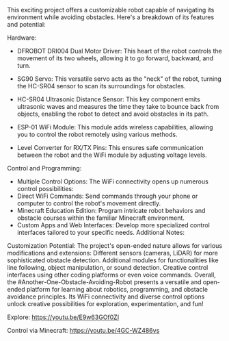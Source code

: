 This exciting project offers a customizable robot capable of navigating its environment while avoiding obstacles.
Here's a breakdown of its features and potential:

Hardware:

* DFROBOT DRI004 Dual Motor Driver: This heart of the robot controls the movement of its two wheels, allowing it to go forward, backward, and turn.

* SG90 Servo: This versatile servo acts as the "neck" of the robot, turning the HC-SR04 sensor to scan its surroundings for obstacles.
* HC-SR04 Ultrasonic Distance Sensor: This key component emits ultrasonic waves and measures the time they take to bounce back from objects, enabling the robot to detect and avoid obstacles in its path.
* ESP-01 WiFi Module: This module adds wireless capabilities, allowing you to control the robot remotely using various methods.
* Level Converter for RX/TX Pins: This ensures safe communication between the robot and the WiFi module by adjusting voltage levels.

Control and Programming:

* Multiple Control Options: The WiFi connectivity opens up numerous control possibilities:
* Direct WiFi Commands: Send commands through your phone or computer to control the robot's movement directly.
* Minecraft Education Edition: Program intricate robot behaviors and obstacle courses within the familiar Minecraft environment.
* Custom Apps and Web Interfaces: Develop more specialized control interfaces tailored to your specific needs.
Additional Notes:

Customization Potential: The project's open-ended nature allows for various modifications and extensions:
Different sensors (cameras, LiDAR) for more sophisticated obstacle detection.
Additional modules for functionalities like line following, object manipulation, or sound detection.
Creative control interfaces using other coding platforms or even voice commands.
Overall, the #Another-One-Obstacle-Avoiding-Robot presents a versatile and open-ended platform for learning about robotics, programming, and obstacle avoidance principles. Its WiFi connectivity and diverse control options unlock creative possibilities for exploration, experimentation, and fun!

Explore:
https://youtu.be/E9w63GOf0ZI

Control via Minecraft:
https://youtu.be/4GC-WZ486vs
